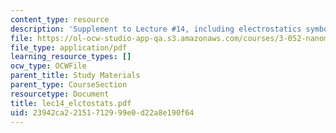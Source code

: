```yaml
---
content_type: resource
description: 'Supplement to Lecture #14, including electrostatics symbols and definitions.'
file: https://ol-ocw-studio-app-qa.s3.amazonaws.com/courses/3-052-nanomechanics-of-materials-and-biomaterials-spring-2007/23942ca22151712999e0d22a8e190f64_lec14_elctostats.pdf
file_type: application/pdf
learning_resource_types: []
ocw_type: OCWFile
parent_title: Study Materials
parent_type: CourseSection
resourcetype: Document
title: lec14_elctostats.pdf
uid: 23942ca2-2151-7129-99e0-d22a8e190f64
---
```

